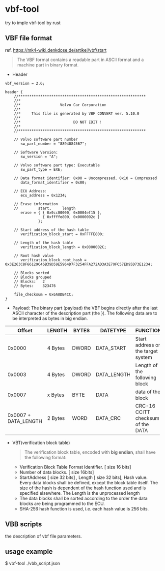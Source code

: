 # vbf-tool
try to imple vbf-tool by rust

## VBF file format 
ref. <https://mk4-wiki.denkdose.de/artikel/vbf/start>
> The VBF format contains a readable part in ASCII format and a machine part in binary format.
- Header
```
vbf_version = 2.6;

header {
    //**********************************************************
    //*
    //*                  Volvo Car Corporation
    //*
    //*     This file is generated by VBF CONVERT ver. 5.10.0
    //*
    //*                        DO NOT EDIT !
    //*
    //**********************************************************

    // Volvo software part number
       sw_part_number = "8894084567";

    // Software Version: 
       sw_version = "A";

    // Volvo software part type: Executable
       sw_part_type = EXE;

    // Data format identifier: 0x00 = Uncompressed, 0x10 = Compressed
       data_format_identifier = 0x00;

    // ECU Address: 
       ecu_address = 0x1234;

    // Erase information
    //         start,     length
       erase = { { 0x0cc00000, 0x0004ef15 },
                 { 0xffffe800, 0x0000002c }
               }; 

    // Start address of the hash table
       verification_block_start = 0xFFFFE800;

    // Length of the hash table
       verification_block_length = 0x0000002C;

    // Root hash value
       verification_block_root_hash = 0x3E263C8F66129C46B39D59E5964D7F3254FFA272AD3A3E70FC57ED95D73E1234;

    // Blocks sorted
    // Blocks grouped
    // Blocks:   2
    // Bytes:    323476

    file_checksum = 0x6A8DB4CC;
}
```
- Payload: The binary part (payload) the VBF begins directly after the last ASCII character of the description part (the }). The following data are to be interpreted as bytes in big endian.

| Offset               | **LENGTH** | **BYTES** | **DATETYPE** | **FUNCTION**                       | **SAMPLE** |
| -------------------- | ---------- | --------- | ------------ | ---------------------------------- | ---------- |
| 0x0000               | 4 Bytes    | DWORD     | DATA_START   | Start address on the target system | 0x000004F4 |
| 0x0003               | 4 Bytes    | DWORD     | DATA_LENGTH  | Length of the following block      |            |
| 0x0007               | x Bytes    | BYTE      | DATA         | data of the block                  |            |
| 0x0007 + DATA_LENGTH | 2 Bytes    | WORD      | DATA_CRC     | CRC-16 CCITT checksum of the DATA  |            |

- VBT(verification block table)  
    > The verification block table, encoded with **big endian**, shall have the following format:   
    - Verification Block Table Format Identifier. [ size 16 bits] 
    - Number of data blocks.  [ size 16bits]
    - StartAddress [ size 32 bits] , Length [ size 32 bits], Hash value.
    Every data blocks shall be defined, except the block table itself. The size of the hash is dependent of the hash function used and is specified elsewhere. The Length is the unprocessed length
    - The data blocks shall be sorted according to the order the data blocks are being programmed to the ECU.
    - SHA-256 hash function is used, i.e. each hash value is 256 bits. 

## VBB scripts

the description of vbf file parameters.


## usage example
$ vbf-tool ./vbb_script.json